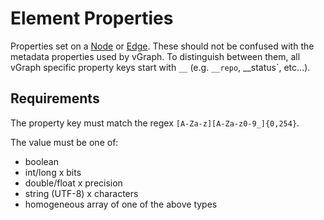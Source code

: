 # Element Properties
Properties set on a [Node](node.md) or [Edge](edge.md). These should not be confused with the metadata properties used by vGraph. To distinguish between them, all vGraph specific property keys start with `__` (e.g. `__repo`, __status`, etc...).

## Requirements
The property key must match the regex `[A-Za-z][A-Za-z0-9_]{0,254}`.

The value must be one of:

* boolean
* int/long x bits
* double/float x precision
* string (UTF-8) x characters
* homogeneous array of one of the above types